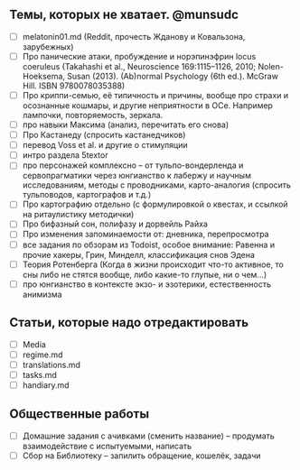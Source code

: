 ## Темы, которых не хватает. @munsudc

 - [ ] melatonin01.md (Reddit, прочесть Жданову и Ковальзона, зарубежных)
 - [ ] Про панические атаки, пробуждение и норэпинэфрин locus coeruleus (Takahashi et al., Neuroscience 169:1115–1126, 2010; Nolen-Hoeksema, Susan (2013). (Ab)normal Psychology (6th ed.). McGraw Hill. ISBN 9780078035388) 
 - [ ] Про криппи-семью, её типичность и причины, вообще про страхи и осознанные кошмары, и другие неприятности в ОСе. Например лампочки, повторяемость, зеркала.
 - [ ] про навыки Максима (анализ, перечитать его снова)
 - [ ] Про Кастанеду (спросить кастанедчиков)
 - [ ] перевод Voss et al. и другие о стимуляции
 - [ ] интро раздела 5textor
 - [ ] про персонажей комплексно – от тульпо-вондерленда и сервопрагматики через юнгианство к лабержу и научным исследованиям, методы с проводниками, карто-аналогия (спросить тульповодов, картографов и т.д.)
 - [ ] Про картографию отдельно (с формулировкой о квестах, и ссылкой на ритаулистику методички)
 - [ ] Про бифазный сон, полифазу и дорвейль Райха
 - [ ] Про изменения запоминаемости от: дневника, перепросмотра
 - [ ] все задания по обзорам из Todoist, особое внимание: Равенна и прочие хакеры, Грин, Минделл, классификация снов Эдена
 - [ ] Теория Ротенберга (Когда в жизни происходит что-то активное, то сны либо не стятся вообще, либо какие-то глупые, ни о чем...)
 - [ ] про юнгианство в контексте экзо- и эзотерики, естественность анимизма

## Статьи, которые надо отредактировать

- [ ] Media
- [ ] regime.md
- [ ] translations.md
- [ ] tasks.md
- [ ] handiary.md

## Общественные работы

- [ ] Домашние задания с ачивками (сменить название) – продумать взаимодействие с испытуемыми, написать
- [ ] Сбор на Библиотеку – запилить обращение, кошелёк, задачи
